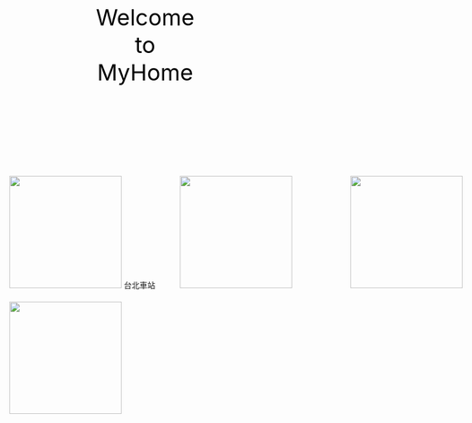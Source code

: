 <html>
<heah>
  <meta charset="utf-8"></meat>
  <style type="text/css">
  .head{
      color:black;font-size:40px;text-align:center;padding:150px;
  }
  .content{
      width:1200px;margin-left:atuo;margin-right:auto;
    }
  .box{
      width:280px;padding:5px;margin:5px;backgrond-color:witch;
      display:inline-block;vertical-align:top;
    }
  .word{
      color:black;font-size:20px;text-align:center;padding:5px;
    }  
   </style>
</head>
<body style="margin:0px;">
  <div class="head">Welcome to MyHome</div>
  <div class="content">
      <div class="box">
        <img src="https://photo.travelking.com.tw/scenery/36C8FB62-5AFB-4249-B911-EE7AEA50B6BB_e.jpg" height=200px/>
        <tr><td align="center" valign="center">台北車站</td></tr>
      </div>
      <div class="box">
        <img src="https://www.alberthsieh.com/wp-content/uploads/flickr/19436420784_b8c64408d4_b.jpg" height=200px/>
      </div>      
      <div class="box">
        <img src="https://travel.taichung.gov.tw/Utility/DisplayImage?id=27960&rnd=1542692405390" height=200px/>
      </div>
      <div class="box"> 
        <img src="https://img.ltn.com.tw/Upload/news/600/2019/05/01/202.jpg" height=200px/>
      </div>
  </div>
</body>
</html>
        
